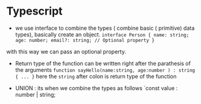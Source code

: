 # Typescript

- we use interface to combine the types ( combine basic ( primitive) data types), basically create an object.
`interface Person {
  name: string;
  age: number;
  email?: string; // Optional property
}`

with this way we can pass an optional property.

- Return type of the function can be written right after the parathesis of the arguments
`function sayHello(name:string, age:number ) : string {
    ...
}`
here the `string` after colon is return type of the function

- UNION : its when we combine the types as follows
`const value : number | string;

